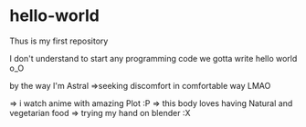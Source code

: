 # hello-world
Thus is my first repository 

I don't understand to start any programming code
we gotta write hello world o_O 

by the way 
I'm Astral
=>seeking discomfort in comfortable way LMAO

=> i watch anime with amazing Plot :P
=> this body loves having Natural and vegetarian food
=> trying my hand on blender :X
